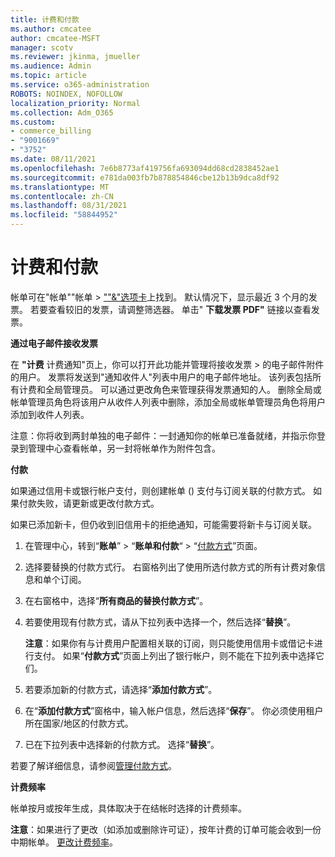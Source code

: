 ```yaml
---
title: 计费和付款
ms.author: cmcatee
author: cmcatee-MSFT
manager: scotv
ms.reviewer: jkinma, jmueller
ms.audience: Admin
ms.topic: article
ms.service: o365-administration
ROBOTS: NOINDEX, NOFOLLOW
localization_priority: Normal
ms.collection: Adm_O365
ms.custom:
- commerce_billing
- "9001669"
- "3752"
ms.date: 08/11/2021
ms.openlocfilehash: 7e6b8773af419756fa693094dd68cd2838452ae1
ms.sourcegitcommit: e781da003fb7b878854846cbe12b13b9dca8df92
ms.translationtype: MT
ms.contentlocale: zh-CN
ms.lasthandoff: 08/31/2021
ms.locfileid: "58844952"
---
```

# <a name="billing-and-payment"></a>计费和付款

帐单可在"帐单""帐单  >  [""&"选项卡](https://go.microsoft.com/fwlink/p/?linkid=848039)上找到。 默认情况下，显示最近 3 个月的发票。  若要查看较旧的发票，请调整筛选器。  单击" **下载发票 PDF"** 链接以查看发票。

**通过电子邮件接收发票**

在 **"计费** 计费通知"页上，你可以打开此功能并管理将接收发票  >  [](https://go.microsoft.com/fwlink/p/?linkid=853212)的电子邮件附件的用户。  发票将发送到"通知收件人"列表中用户的电子邮件地址。 该列表包括所有计费和全局管理员。  可以通过更改角色来管理获得发票通知的人。  删除全局或帐单管理员角色将该用户从收件人列表中删除，添加全局或帐单管理员角色将用户添加到收件人列表。

注意：你将收到两封单独的电子邮件：一封通知你的帐单已准备就绪，并指示你登录到管理中心查看帐单，另一封将帐单作为附件包含。

**付款**

如果通过信用卡或银行帐户支付，则创建帐单 () 支付与订阅关联的付款方式。 如果付款失败，请更新或更改付款方式。

如果已添加新卡，但仍收到旧信用卡的拒绝通知，可能需要将新卡与订阅关联。

1. 在管理中心，转到“**账单**” > “**账单和付款**“ > “[付款方式](https://go.microsoft.com/fwlink/p/?linkid=2018806)”页面。

2. 选择要替换的付款方式行。 右窗格列出了使用所选付款方式的所有计费对象信息和单个订阅。

3. 在右窗格中，选择“**所有商品的替换付款方式**”。

4. 若要使用现有付款方式，请从下拉列表中选择一个，然后选择“**替换**”。

    **注意**：如果你有与计费用户配置相关联的订阅，则只能使用信用卡或借记卡进行支付。 如果“**付款方式**”页面上列出了银行帐户，则不能在下拉列表中选择它们。

5. 若要添加新的付款方式，请选择“**添加付款方式**”。

6. 在“**添加付款方式**”窗格中，输入帐户信息，然后选择“**保存**”。 你必须使用租户所在国家/地区的付款方式。

7. 已在下拉列表中选择新的付款方式。 选择“**替换**”。

若要了解详细信息，请参阅[管理付款方式](https://docs.microsoft.com/microsoft-365/commerce/billing-and-payments/manage-payment-methods)。

**计费频率**

帐单按月或按年生成，具体取决于在结帐时选择的计费频率。  

**注意**：如果进行了更改（如添加或删除许可证），按年计费的订单可能会收到一份中期帐单。 [更改计费频率](https://docs.microsoft.com/microsoft-365/commerce/billing-and-payments/change-payment-frequency)。
